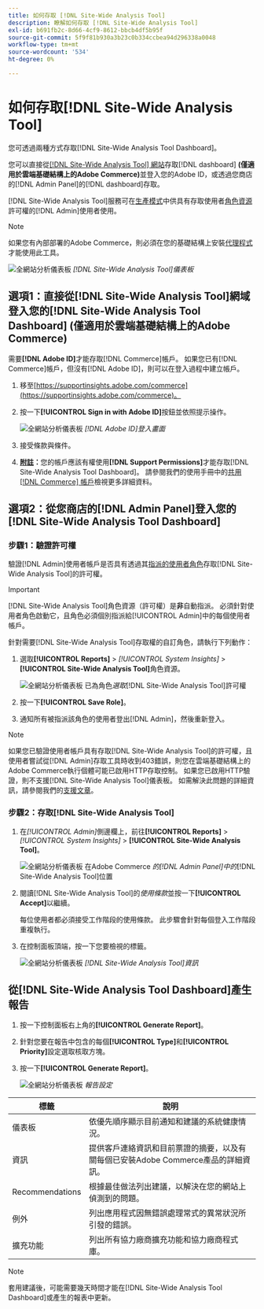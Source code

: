```yaml
---
title: 如何存取 [!DNL Site-Wide Analysis Tool]
description: 瞭解如何存取 [!DNL Site-Wide Analysis Tool]
exl-id: b691fb2c-8d66-4cf9-8612-bbcb4df5b95f
source-git-commit: 5f9f81b930a3b23c0b334ccbea94d296338a0048
workflow-type: tm+mt
source-wordcount: '534'
ht-degree: 0%

---
```


# 如何存取[!DNL Site-Wide Analysis Tool]

您可透過兩種方式存取[!DNL Site-Wide Analysis Tool Dashboard]。

您可以直接從[[!DNL Site-Wide Analysis Tool] 網站](https://supportinsights.adobe.com/commerce)存取[!DNL dashboard] **(僅適用於雲端基礎結構上的Adobe Commerce)**&#x200B;並登入您的Adobe ID，或透過您商店的[!DNL Admin Panel]的[!DNL dashboard]存取。

[!DNL Site-Wide Analysis Tool]服務可在[生產模式](https://docs.magento.com/user-guide/magento/installation-modes.html)中供具有存取使用者[角色資源](https://docs.magento.com/user-guide/system/permissions-user-roles.html)許可權的[!DNL Admin]使用者使用。

>[!NOTE]
>
>如果您有內部部署的Adobe Commerce，則必須在您的基礎結構上安裝[代理程式](../site-wide-analysis-tool/installation.md)才能使用此工具。

![全網站分析儀表板](../../assets/tools/site-wide-analysis-tool-dashboard.png)
*[!DNL Site-Wide Analysis Tool]儀表板*

## 選項1：直接從[!DNL Site-Wide Analysis Tool]網域登入您的[!DNL Site-Wide Analysis Tool Dashboard] (僅適用於雲端基礎結構上的Adobe Commerce)

需要&#x200B;**[!DNL Adobe ID]**&#x200B;才能存取[!DNL Commerce]帳戶。
如果您已有[!DNL Commerce]帳戶，但沒有[!DNL Adobe ID]，則可以在登入過程中建立帳戶。

1. 移至[https://supportinsights.adobe.com/commerce](https://supportinsights.adobe.com/commerce)。

1. 按一下&#x200B;**[!UICONTROL Sign in with Adobe ID]**&#x200B;按鈕並依照提示操作。

   ![全網站分析儀表板](../../assets/tools/adobe-id-login.jpg)
   *[!DNL Adobe ID]登入畫面*

1. 接受條款與條件。

1. **<u>附註</u>：**&#x200B;您的帳戶應該有權使用&#x200B;**[!DNL Support Permissions]**&#x200B;才能存取[!DNL Site-Wide Analysis Tool Dashboard]。
請參閱我們的使用手冊中的[共用 [!DNL Commerce] 帳戶](https://experienceleague.adobe.com/docs/commerce-admin/start/commerce-account/commerce-account-share.html)檢視更多詳細資料。

## 選項2：從您商店的[!DNL Admin Panel]登入您的[!DNL Site-Wide Analysis Tool Dashboard]

### 步驟1：驗證許可權

驗證[!DNL Admin]使用者帳戶是否具有透過其[指派的使用者角色](https://docs.magento.com/user-guide/system/permissions-user-roles.html)存取[!DNL Site-Wide Analysis Tool]的許可權。

>[!IMPORTANT]
>
>[!DNL Site-Wide Analysis Tool]角色資源（許可權）是&#x200B;**非**&#x200B;自動指派。 必須針對使用者角色啟動它，且角色必須個別指派給[!UICONTROL Admin]中的每個使用者帳戶。

針對需要[!DNL Site-Wide Analysis Tool]存取權的自訂角色，請執行下列動作：

1. 選取&#x200B;**[!UICONTROL Reports]** > *[!UICONTROL System Insights]* > **[!UICONTROL Site-Wide Analysis Tool]**&#x200B;角色資源。

   ![全網站分析儀表板](../../assets/tools/swat-role-access.png)
   已為角色&#x200B;*選取*[!DNL Site-Wide Analysis Tool]&#x200B;許可權

1. 按一下&#x200B;**[!UICONTROL Save Role]**。

1. 通知所有被指派該角色的使用者登出[!DNL Admin]，然後重新登入。

>[!NOTE]
>
>如果您已驗證使用者帳戶具有存取[!DNL Site-Wide Analysis Tool]的許可權，且使用者嘗試從[!DNL Admin]存取工具時收到403錯誤，則您在雲端基礎結構上的Adobe Commerce執行個體可能已啟用HTTP存取控制。 如果您已啟用HTTP驗證，則不支援[!DNL Site-Wide Analysis Tool]儀表板。 如需解決此問題的詳細資訊，請參閱我們的[支援文章](https://support.magento.com/hc/en-us/articles/360057400172-403-errors-when-accessing-Site-Wide-Analysis-Tool-on-Magento?_ga=2.168901729.117144580.1649172612-1623400270.1640858671)。

### 步驟2：存取[!DNL Site-Wide Analysis Tool]

1. 在&#x200B;*[!UICONTROL Admin]*&#x200B;側邊欄上，前往&#x200B;**[!UICONTROL Reports]** > *[!UICONTROL System Insights]* > **[!UICONTROL Site-Wide Analysis Tool]**。

   ![全網站分析儀表板](../../assets/tools/ac-admin-panel-marked.jpg)
   在Adobe Commerce *的[!DNL Admin Panel]中的*[!DNL Site-Wide Analysis Tool]&#x200B;位置

1. 閱讀[!DNL Site-Wide Analysis Tool]的&#x200B;*使用條款*&#x200B;並按一下&#x200B;**[!UICONTROL Accept]**&#x200B;以繼續。

   每位使用者都必須接受工作階段的使用條款。 此步驟會針對每個登入工作階段重複執行。


1. 在控制面板頂端，按一下您要檢視的標籤。

   ![全網站分析儀表板](../../assets/tools/swat-information-tab.png)
   *[!DNL Site-Wide Analysis Tool]資訊*

## 從[!DNL Site-Wide Analysis Tool Dashboard]產生報告

1. 按一下控制面板右上角的&#x200B;**[!UICONTROL Generate Report]**。

1. 針對您要在報告中包含的每個&#x200B;**[!UICONTROL Type]**&#x200B;和&#x200B;**[!UICONTROL Priority]**&#x200B;設定選取核取方塊。

1. 按一下&#x200B;**[!UICONTROL Generate Report]**。

   ![全網站分析儀表板](../../assets/tools/swat-report-settings.png)
   *報告設定*

| 標籤 | 說明 |
| --- | --- |
| 儀表板 | 依優先順序顯示目前通知和建議的系統健康情況。 |
| 資訊 | 提供客戶連絡資訊和目前票證的摘要，以及有關每個已安裝Adobe Commerce產品的詳細資訊。 |
| Recommendations | 根據最佳做法列出建議，以解決在您的網站上偵測到的問題。 |
| 例外 | 列出應用程式因無錯誤處理常式的異常狀況所引發的錯誤。 |
| 擴充功能 | 列出所有協力廠商擴充功能和協力廠商程式庫。 |

>[!NOTE]
>
>套用建議後，可能需要幾天時間才能在[!DNL Site-Wide Analysis Tool Dashboard]或產生的報表中更新。
